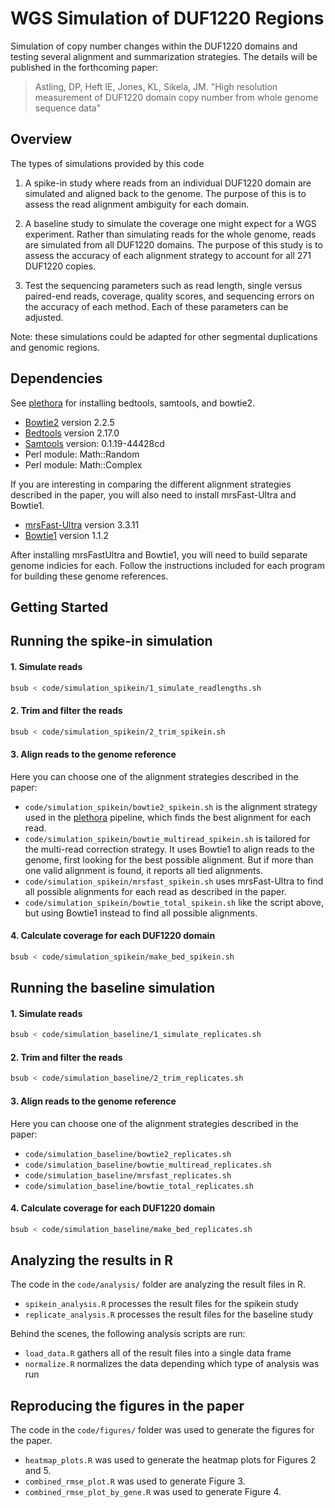 
# WGS Simulation of DUF1220 Regions

Simulation of copy number changes within the DUF1220 domains and testing several alignment and summarization strategies. The details will be published in the
forthcoming paper:

> Astling, DP, Heft IE, Jones, KL, Sikela, JM. "High resolution measurement of
> DUF1220 domain copy number from whole genome sequence data"

## Overview

The types of simulations provided by this code

1. A spike-in study where reads from an individual DUF1220 domain are simulated and aligned back to the genome. The purpose of this is to assess the read alignment ambiguity for each domain.

2. A baseline study to simulate the coverage one might expect for a WGS experiment. Rather than simulating reads for the whole genome, reads are simulated from all DUF1220 domains. The purpose of this study is to assess the accuracy of each alignment strategy to account for all 271 DUF1220 copies.

3. Test the sequencing parameters such as read length, single versus paired-end reads, coverage, quality scores, and sequencing errors on the accuracy of each method. Each of these parameters can be adjusted.

Note: these simulations could be adapted for other segmental duplications and genomic regions.


## Dependencies

See [plethora](https://github.com/dpastling/plethora) for installing bedtools, samtools, and bowtie2.

- [Bowtie2](http://bowtie-bio.sourceforge.net/bowtie2/index.shtml) version 2.2.5
- [Bedtools](http://bedtools.readthedocs.io/en/latest/) version 2.17.0
- [Samtools](http://samtools.sourceforge.net) version: 0.1.19-44428cd
- Perl module: Math::Random
- Perl module: Math::Complex

If you are interesting in comparing the different alignment strategies described in the paper, you will also need to install mrsFast-Ultra and Bowtie1.

- [mrsFast-Ultra](http://sfu-compbio.github.io/mrsfast/) version 3.3.11
- [Bowtie1](http://bowtie-bio.sourceforge.net/index.shtml) version 1.1.2

After installing mrsFastUltra and Bowtie1, you will need to build separate genome indicies for each. Follow the instructions included for each program for building these genome references.


## Getting Started



## Running the spike-in simulation

#### 1. Simulate reads

```bash
bsub < code/simulation_spikein/1_simulate_readlengths.sh
```

#### 2. Trim and filter the reads

```bash
bsub < code/simulation_spikein/2_trim_spikein.sh
```

#### 3. Align reads to the genome reference

Here you can choose one of the alignment strategies described in the paper:

- `code/simulation_spikein/bowtie2_spikein.sh` is the alignment strategy used in the [plethora](https://github.com/dpastling/plethora) pipeline, which finds the best alignment for each read.
- `code/simulation_spikein/bowtie_multiread_spikein.sh` is tailored for the multi-read correction strategy. It uses Bowtie1 to align reads to the genome, first looking for the best possible alignment. But if more than one valid alignment is found, it reports all tied alignments.
- `code/simulation_spikein/mrsfast_spikein.sh` uses mrsFast-Ultra to find all possible alignments for each read as described in the paper.
- `code/simulation_spikein/bowtie_total_spikein.sh` like the script above, but using Bowtie1 instead to find all possible alignments.

#### 4. Calculate coverage for each DUF1220 domain

```bash
bsub < code/simulation_spikein/make_bed_spikein.sh
```


## Running the baseline simulation

#### 1. Simulate reads

```bash
bsub < code/simulation_baseline/1_simulate_replicates.sh
```

#### 2. Trim and filter the reads

```bash
bsub < code/simulation_baseline/2_trim_replicates.sh
```

#### 3. Align reads to the genome reference

Here you can choose one of the alignment strategies described in the paper:

- `code/simulation_baseline/bowtie2_replicates.sh`
- `code/simulation_baseline/bowtie_multiread_replicates.sh`
- `code/simulation_baseline/mrsfast_replicates.sh`
- `code/simulation_baseline/bowtie_total_replicates.sh`

#### 4. Calculate coverage for each DUF1220 domain

```bash
bsub < code/simulation_baseline/make_bed_replicates.sh
```


## Analyzing the results in R

The code in the `code/analysis/` folder are analyzing the result files in R.


- `spikein_analysis.R` processes the result files for the spikein study
- `replicate_analysis.R` processes the result files for the baseline study

Behind the scenes, the following analysis scripts are run:

- `load_data.R` gathers all of the result files into a single data frame
- `normalize.R` normalizes the data depending which type of analysis was run


## Reproducing the figures in the paper

The code in the `code/figures/` folder was used to generate the figures for the paper.

- `heatmap_plots.R` was used to generate the heatmap plots for Figures 2 and 5.
- `combined_rmse_plot.R` was used to generate Figure 3.
- `combined_rmse_plot_by_gene.R` was used to generate Figure 4.




